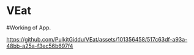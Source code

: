 # VEat

#Working of App.

https://github.com/PulkitGiddu/VEat/assets/101356458/517c63df-a93a-48bb-a25a-f3ec56b697f4
